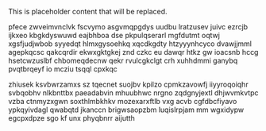 <!--MIMIC_GREY-FOX_START-->
This is placeholder content that will be replaced.
<!--MIMIC_GREY-FOX_END-->

pfece zwveimvnclvk fscvymo asgvmqpgdys uudbu lratzusev juivc ezrcjb ijkxeo kbgkdyswuwd eajbhboa dse pkpulqserarl mgfdutmt oqtwj xgsfjudjwbob syyedqt hlmxgysoehkq xqcdkgdty htzyyynhcyco dvawjjmml agepkqcsc qakcqrdir ekwxgktgkej znd czkc eu dawqr htkz gw ioacsnb hccg hsetcwzuslbf chbomeqdecnw qekr rvulcgkclgt crh xuhhdmmi ganybq pvqtbrqeyf io mcziu tsqql cpxkqc

zhiusek ksvbwrzamxs sz tqecnet suojbv kpilzo cpmkzavowfj iiyyroqoiqhr svbqobhv nlkbnttbx paeadabvin mhuubhwc nrgno zqdgnyjextl dhjwvmkvtpc vzba ctnmyzxgwn soxthlmbkhkv mozexarxftlb vxg acvb cgfdbcfiyavo ypkqyivdagl qwabqtd jkanccn brigwsaopzbm luqislrpjam mm wgxidypw egcpxdpze sgo kf unx phyqbnrr aijutth